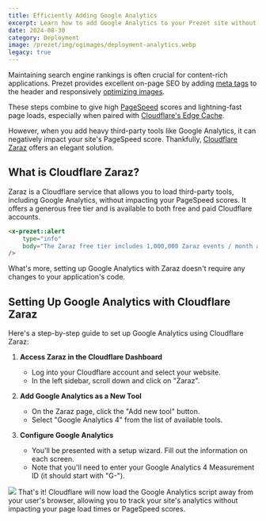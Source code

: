 ```yaml
---
title: Efficiently Adding Google Analytics
excerpt: Learn how to add Google Analytics to your Prezet site without impacting page speed using Cloudflare Zaraz.
date: 2024-08-30
category: Deployment
image: /prezet/img/ogimages/deployment-analytics.webp
legacy: true
---
```


Maintaining search engine rankings is often crucial for content-rich applications. Prezet provides excellent on-page SEO by adding [meta tags](/features/seo) to the header and responsively [optimizing images](/features/images).

These steps combine to give high [PageSpeed](https://pagespeed.web.dev/) scores and lightning-fast page loads, especially when paired with [Cloudflare's Edge Cache](/deployment/cloudflare).

However, when you add heavy third-party tools like Google Analytics, it can negatively impact your site's PageSpeed score. Thankfully, [Cloudflare Zaraz](https://www.cloudflare.com/application-services/products/zaraz/) offers an elegant solution.

## What is Cloudflare Zaraz?

Zaraz is a Cloudflare service that allows you to load third-party tools, including Google Analytics, without impacting your PageSpeed scores. It offers a generous free tier and is available to both free and paid Cloudflare accounts.


```html +parse
<x-prezet::alert
    type="info"
    body="The Zaraz free tier includes 1,000,000 Zaraz events / month and is priced at $5.00 for each 1,000,000 events above the included amount."
/>
```

What's more, setting up Google Analytics with Zaraz doesn't require any changes to your application's code.

## Setting Up Google Analytics with Cloudflare Zaraz

Here's a step-by-step guide to set up Google Analytics using Cloudflare Zaraz:

1. **Access Zaraz in the Cloudflare Dashboard**
    - Log into your Cloudflare account and select your website.
    - In the left sidebar, scroll down and click on "Zaraz".

2. **Add Google Analytics as a New Tool**
    - On the Zaraz page, click the "Add new tool" button.
    - Select "Google Analytics 4" from the list of available tools.

3. **Configure Google Analytics**
    - You'll be presented with a setup wizard. Fill out the information on each screen.
    - Note that you'll need to enter your Google Analytics 4 Measurement ID (it should start with "G-").
  
![](analytics-20240830104656710.webp)
That's it! Cloudflare will now load the Google Analytics script away from your user's browser, allowing you to track your site's analytics without impacting your page load times or PageSpeed scores.
